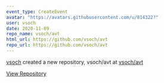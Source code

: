```yaml
---
event_type: CreateEvent
avatar: "https://avatars.githubusercontent.com/u/814322?"
user: vsoch
date: 2020-11-09
repo_name: vsoch/avt
html_url: https://github.com/vsoch/avt
repo_url: https://github.com/vsoch/avt
---
```


<a href='https://github.com/vsoch' target='_blank'>vsoch</a> created a new repository, vsoch/avt at <a href='https://github.com/vsoch/avt' target='_blank'>vsoch/avt</a>

<a href='https://github.com/vsoch/avt' target='_blank'>View Repository</a>